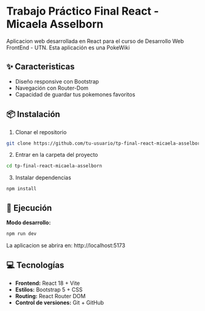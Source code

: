 # Trabajo Práctico Final React - Micaela Asselborn

Aplicacion web desarrollada en React para el curso de Desarrollo Web FrontEnd - UTN.
Esta aplicación es una PokeWiki

## ✨ Caracteristicas

- Diseño responsive con Bootstrap
- Navegación con Router-Dom
- Capacidad de guardar tus pokemones favoritos

## 📦 Instalación

1. Clonar el repositorio

```bash
git clone https://github.com/tu-usuario/tp-final-react-micaela-asselborn.git
```

2. Entrar en la carpeta del proyecto

```bash
cd tp-final-react-micaela-asselborn
```

3. Instalar dependencias

```bash
npm install
```

## 🚀 Ejecución

**Modo desarrollo:**

```bash
npm run dev
```

La aplicacion se abrira en: http://localhost:5173

## 💻 Tecnologías

- **Frontend:** React 18 + Vite
- **Estilos:** Bootstrap 5 + CSS
- **Routing:** React Router DOM
- **Control de versiones:** Git + GitHub
